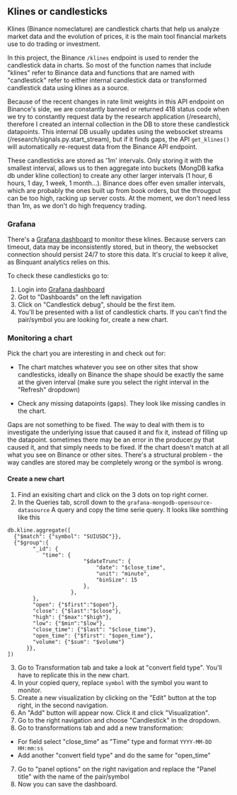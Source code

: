 ## Klines or candlesticks

Klines (Binance nomeclature) are candlestick charts that help us analyze market data and the evolution of prices, it is the main tool financial markets use to do trading or investment.

In this project, the Binance `/klines` endpoint is used to render the candlestick data in charts. So most of the function names that include "klines" refer to Binance data and functions that are named with "candlestick" refer to either internal candlestick data or transformed candlestick data using klines as a source.

Because of the recent changes in rate limit weights in this API endpoint on Binance's side, we are constantly banned or returned 418 status code when we try to constantly request data by the research application (/research), therefore I created an internal collection in the DB to store these candlestick datapoints. This internal DB usually updates using the websocket streams (/research/signals.py.start_stream), but if it finds gaps, the API `get_klines()` will automatically re-request data from the Binance API endpoint.

These candlesticks are stored as '1m' intervals. Only storing it with the smallest interval, allows us to then aggregate into buckets (MongDB kafka db under kline collection) to create any other larger intervals (1 hour, 6 hours, 1 day, 1 week, 1 month...). Binance does offer even smaller intervals, which are probably the ones built up from book orders, but the througput can be too high, racking up server costs. At the moment, we don't need less than 1m, as we don't do high frequency trading.

### Grafana

There's a [Grafana dashboard](https://grafana.binbot.in/) to monitor these klines. Because servers can timeout, data may be inconsistently stored, but in theory, the websocket connection should persist 24/7 to store this data. It's crucial to keep it alive, as Binquant analytics relies on this.

To check these candlesticks go to:
1. Login into [Grafana dashboard](https://grafana.binbot.in/)
2. Got to "Dashboards" on the left navigation
3. Click on "Candlestick debug", should be the first item.
4. You'll be presented with a list of candlestick charts. If you can't find the pair/symbol you are looking for, create a new chart.

### Monitoring a chart

Pick the chart you are interesting in and check out for:
- The chart matches whatever you see on other sites that show candlesticks, ideally on Binance the shape should be exactly the same at the given interval (make sure you select the right interval in the "Refresh" dropdown)

- Check any missing datapoints (gaps). They look like missing candles in the chart.

Gaps are not something to be fixed. The way to deal with them is to investigate the underlying issue that caused it and fix it, instead of filling up the datapoint. sometimes there may be an error in the producer.py that caused it, and that simply needs to be fixed.
If the chart doesn't match at all what you see on Binance or other sites. There's a structural problem - the way candles are stored may be completely wrong or the symbol is wrong.

#### Create a new chart
1. Find an exisiting chart and click on the 3 dots on top right corner.
2. In the Queries tab, scroll down to the `grafana-mongodb-opensource-datasource` A query and copy the time serie query. It looks like somthing like this
```
db.kline.aggregate([
  {"$match": {"symbol": "SUIUSDC"}},
  {"$group":{
        "_id": {
           "time": {
                        "$dateTrunc": {
                            "date": "$close_time",
                            "unit": "minute",
                            "binSize": 15
                        },
                    },
        },
        "open": {"$first":"$open"},
        "close": {"$last":"$close"},
        "high": {"$max":"$high"},
        "low": {"$min":"$low"},
        "close_time": {"$last": "$close_time"},
        "open_time": {"$first": "$open_time"},
        "volume": {"$sum": "$volume"}
      }},
])
```
3. Go to Transformation tab and take a look at "convert field type". You'll have to replicate this in the new chart.
4. In your copied query, replace `symbol` with the symbol you want to monitor.
5. Create a new visualization by clicking on the "Edit" button at the top right, in the second navigation.
6. An "Add" button will appear now. Click it and click "Visualization".
7. Go to the right navigation and choose "Candlestick" in the dropdown.
6. Go to transformations tab and add a new transformation:
- For field select "close_time" as "Time" type and format `YYYY-MM-DD HH:mm:ss`
- Add another "convert field type" and do the same for "open_time"
7. Go to "panel options" on the right navigation and replace the "Panel title" with the name of the pair/symbol
8. Now you can save the dashboard.
